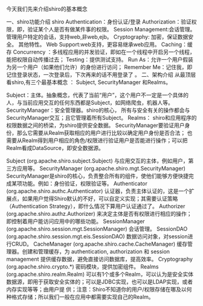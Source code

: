 
今天我们先来介绍shiro的基本概念

一、shiro功能介绍
shiro
Authentication：身份认证/登录
Authorization：验证权限，即，验证某个人是否有做某件事的权限。
Session Management:会话管理。管理用户特定的会话，支持web,非web,ejb。
Cryptography: 加密，保证数据安全。
其他特性。
Web Support:web支持，更容易继承web应用。
Caching：缓存
Concurrency ：多线程应用的并发验证，即如在一个线程中开启另一个线程，能把权限自动传播过去；
Testing：提供测试支持。
Run As：允许一个用户假装为另一个用户（如果他们允许）的身份进行访问；
Remember Me：记住我，即记住登录状态，一次登录后，下次再来的话不用登录了 。
二、架构介绍
从最顶层看shiro,有三个最基本概念 ： Subject, SecurityManager 和Realms。 

Subject：主体。抽象概念，代表了当前“用户”，这个用户不一定是一个具体的人，与当前应用交互的任何东西都是Subject，如网络爬虫，机器人等。
SecurityManager：安全管理器。shiro的核心， 所有与安全有关的操作都会与SecurityManager交互；且它管理着所有Subject。
Realms： shiro和应用程序的权限数据之间的桥梁，为shiro提供安全数据。 SecurityManager要验证用户身份，那么它需要从Realm获取相应的用户进行比较以确定用户身份是否合法；
也需要从Realm得到用户相应的角色/权限进行验证用户是否能进行操作；可以把Realm看成DataSource，即安全数据源。

Subject (org.apache.shiro.subject.Subject) 
    与应用交互的主体，例如用户，第三方应用等。
SecurityManager (org.apache.shiro.mgt.SecurityManager)
    SecurityManager是shiro的核心，负责整合所有的组件，使他们能够方便快捷完成某项功能。例如：身份验证，权限验证等。
Authenticator (org.apache.shiro.authc.Authenticator)
     认证器，负责主体认证的，这是一个扩展点，如果用户觉得Shiro默认的不好，可以自定义实现；其需要认证策略（Authentication Strategy），即什么情况下算用户认证通过了。
Authorizer (org.apache.shiro.authz.Authorizer)
      来决定主体是否有权限进行相应的操作；即控制着用户能访问应用中的哪些功能。
SessionManager (org.apache.shiro.session.mgt.SessionManager) 
     会话管理。
SessionDAO (org.apache.shiro.session.mgt.eis.SessionDAO) 
  数据访问对象，对session进行CRUD。
CacheManager (org.apache.shiro.cache.CacheManager)
     缓存管理器。创建和管理缓存，为 authentication, authorization 和 session management 提供缓存数据，避免直接访问数据库，提高效率。
Cryptography (org.apache.shiro.crypto.*)
     密码模块，提供加密组件。
Realms (org.apache.shiro.realm.Realm)
      可以有1个或多个Realm，可以认为是安全实体数据源，即用于获取安全实体的；可以是JDBC实现，也可以是LDAP实现，或者内存实现等等；由用户提 供；注意：Shiro不知道你的用户/权限存储在哪及以何种格式存储；所以我们一般在应用中都需要实现自己的Realm。